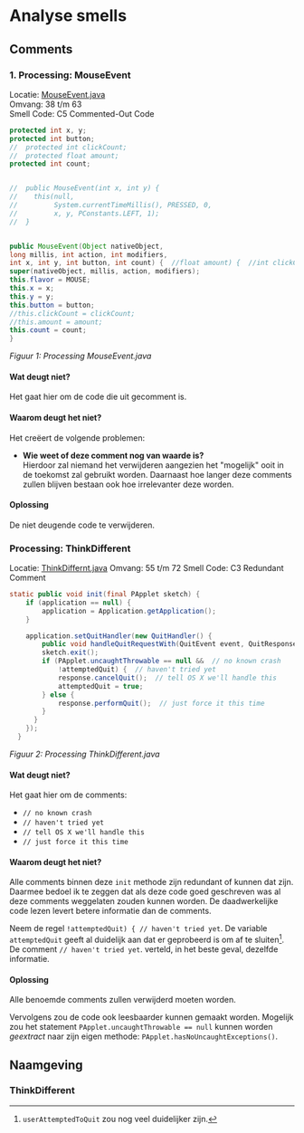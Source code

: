 # Analyse smells

## Comments

### 1. Processing: MouseEvent
Locatie: [MouseEvent.java](https://github.com/processing/processing/blob/master/core/src/processing/event/MouseEvent.java)  
Omvang: 38 t/m 63  
Smell Code: C5 Commented-Out Code

```java
protected int x, y;
protected int button;
//  protected int clickCount;
//  protected float amount;
protected int count;


//  public MouseEvent(int x, int y) {
//    this(null,
//         System.currentTimeMillis(), PRESSED, 0,
//         x, y, PConstants.LEFT, 1);
//  }


public MouseEvent(Object nativeObject,
long millis, int action, int modifiers,
int x, int y, int button, int count) {  //float amount) {  //int clickCount) {
super(nativeObject, millis, action, modifiers);
this.flavor = MOUSE;
this.x = x;
this.y = y;
this.button = button;
//this.clickCount = clickCount;
//this.amount = amount;
this.count = count;
}
```

<div id="figuur-1"></div>

_Figuur 1: Processing MouseEvent.java_ 

#### Wat deugt niet?

Het gaat hier om de code die uit gecomment is.

#### Waarom deugt het niet?

Het creëert de volgende problemen:

- **Wie weet of deze comment nog van waarde is?**  
  Hierdoor zal niemand het verwijderen aangezien het "mogelijk" ooit in
  de toekomst zal gebruikt worden. Daarnaast hoe langer deze comments zullen 
  blijven bestaan ook hoe irrelevanter deze worden.

#### Oplossing

De niet deugende code te verwijderen.



### Processing: ThinkDifferent
Locatie: [ThinkDiffernt.java](https://github.com/processing/processing/blob/master/core/src/processing/core/ThinkDifferent.java)
Omvang: 55 t/m 72
Smell Code: C3 Redundant Comment

```java
static public void init(final PApplet sketch) {
    if (application == null) {
        application = Application.getApplication();
    }

    application.setQuitHandler(new QuitHandler() {
        public void handleQuitRequestWith(QuitEvent event, QuitResponse response) {
        sketch.exit();
        if (PApplet.uncaughtThrowable == null &&  // no known crash
            !attemptedQuit) {  // haven't tried yet
            response.cancelQuit();  // tell OS X we'll handle this
            attemptedQuit = true;
        } else {
            response.performQuit();  // just force it this time
        }
      }
    });
  }
```

_Figuur 2: Processing ThinkDifferent.java_

#### Wat deugt niet?
Het gaat hier om de comments:
- `// no known crash`
- `// haven't tried yet`
- `// tell OS X we'll handle this`
- `// just force it this time`

#### Waarom deugt het niet?
Alle comments binnen deze `init` methode zijn redundant of kunnen dat zijn. Daarmee bedoel ik te zeggen dat als deze code goed geschreven was al deze comments weggelaten zouden kunnen worden. De daadwerkelijke code lezen levert betere informatie dan de comments. 

Neem de regel `!attemptedQuit) { // haven't tried yet`. De variable `attemptedQuit` geeft al duidelijk aan dat er geprobeerd is om af te sluiten[^1]. De comment `// haven't tried yet`. verteld, in het beste geval, dezelfde informatie. 

[^1]: `userAttemptedToQuit` zou nog veel duidelijker zijn.

#### Oplossing
Alle benoemde comments zullen verwijderd moeten worden. 

Vervolgens zou de code ook leesbaarder kunnen gemaakt worden. 
Mogelijk zou het statement `PApplet.uncaughtThrowable == null` 
kunnen worden _geextract_ naar zijn eigen methode: 
`PApplet.hasNoUncaughtExceptions()`.



## Naamgeving

### ThinkDifferent



